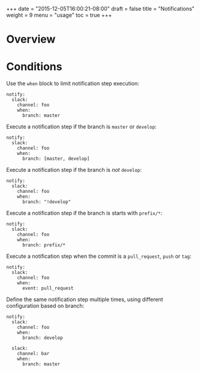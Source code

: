 +++
date = "2015-12-05T16:00:21-08:00"
draft = false
title = "Notifications"
weight = 9
menu = "usage"
toc = true
+++

# Overview

# Conditions

Use the `when` block to limit notification step execution:

```
notify:
  slack:
    channel: foo
    when:
      branch: master
```

Execute a notification step if the branch is `master` or `develop`:

```
notify:
  slack:
    channel: foo
    when:
      branch: [master, develop]
```

Execute a notification step if the branch is _not_ `develop`:

```
notify:
  slack:
    channel: foo
    when:
      branch: "!develop"
```

Execute a notification step if the branch is starts with `prefix/*`:

```
notify:
  slack:
    channel: foo
    when:
      branch: prefix/*
```

Execute a notification step when the commit is a `pull_request`, `push` or `tag`:

```
notify:
  slack:
    channel: foo
    when:
      event: pull_request
```

Define the same notification step multiple times, using different configuration based on branch:

```
notify:
  slack:
    channel: foo
    when:
      branch: develop

  slack:
    channel: bar
    when:
      branch: master
```
